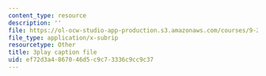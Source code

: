 ```yaml
---
content_type: resource
description: ''
file: https://ol-ocw-studio-app-production.s3.amazonaws.com/courses/9-20-animal-behavior-fall-2013/ef72d3a4867046d5c9c73336c9cc9c37_472233.srt
file_type: application/x-subrip
resourcetype: Other
title: 3play caption file
uid: ef72d3a4-8670-46d5-c9c7-3336c9cc9c37
---
```

